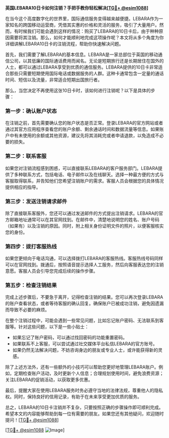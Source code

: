 **英国LEBARA10日卡如何注销？手把手教你轻松解决[[TG💪+ @esim1088](https://t.me/s/esim1088)]**

在当今这个高度数字化的世界里，国际通信服务变得越来越便捷。LEBARA作为一家知名的跨国移动运营商，凭借其实惠的价格和灵活的服务，吸引了大量用户。然而，有时候我们可能会遇到这样的情况：购买了LEBARA的10日卡后，由于种种原因需要将其注销。那么，如何才能顺利地完成这项操作呢？本文将从多个角度为你详细讲解LEBARA10日卡的注销流程，帮助你快速解决问题。

首先，我们需要了解LEBARA的基本信息。LEBARA是一家总部位于英国的移动通信公司，以其低廉的国际通话费用而闻名。无论是短期旅行还是长期居住在国外的人士，都可以通过LEBARA享受到优质的通信服务。LEBARA提供的10日卡非常适合那些只需要短期使用国际电话或数据服务的人群。这种卡通常包含一定量的通话时间、短信以及流量，非常适合短期出国旅行者。

那么，当您决定不再使用这张10日卡时，该如何进行注销呢？以下是具体的步骤：

### **第一步：确认账户状态**
在注销之前，首先需要确认您的账户状态是否正常。登录LEBARA的官方网站或者通过其官方应用程序查看您的账户余额、剩余通话时间和数据流量等信息。如果账户中有未使用的余额或其他资源，建议先将其消耗完或者申请退款，以免造成不必要的损失。

### **第二步：联系客服**
如果您对注销流程感到困惑，可以直接联系LEBARA的客户服务部门。LEBARA提供了多种联系方式，包括电话、电子邮件以及在线聊天。选择一种最方便的方式与客服取得联系，并告知他们您希望注销账户的需求。客服人员会根据您的具体情况提供相应的指导。

### **第三步：发送注销请求邮件**
除了直接联系客服外，您还可以通过发送邮件的方式提出注销请求。LEBARA的官方邮箱地址通常可以在其官网找到。在邮件中，清楚地说明您的姓名、账户号码（如果有）以及注销的原因。同时，附上相关身份证明文件的照片，以便客服核实您的身份。

### **第四步：拨打客服热线**
如果您更倾向于电话沟通，可以选择拨打LEBARA的客服热线。客服热线号码同样可以在官网找到。拨通后，按照语音提示选择人工服务，然后向客服表达您的注销意愿。客服人员会引导您完成后续的操作步骤。

### **第五步：检查注销结果**
完成上述步骤后，不要急于离开，记得检查注销的结果。您可以再次登录LEBARA的账户查看状态，或者等待客服的确认回复。确保账户已被成功注销，避免因遗漏而导致不必要的麻烦。

在整个注销过程中，可能会遇到一些常见问题，比如忘记账户密码、无法联系到客服等。针对这些问题，以下是一些小贴士：

- 如果忘记了账户密码，可以通过找回密码的功能重置密码。
- 如果联系不上客服，可以尝试通过社交媒体平台私信LEBARA的官方账号。
- 如果仍然无法解决问题，不妨咨询身边的朋友或专业人士，或许能获得新的灵感。

除了上述方法外，还有一些额外的小技巧可以帮助您更好地管理LEBARA账户。例如，定期检查账户活动，及时更新个人信息；合理规划使用时间，避免浪费资源；关注LEBARA的促销活动，以获取更多优惠。

最后，提醒大家在使用LEBARA服务时务必遵守当地的法律法规，尊重他人的隐私权。同时，保持良好的信用记录，有助于在未来享受更加优质的服务。

总之，LEBARA的10日卡注销并不复杂，只要按照正确的步骤操作即可顺利完成。希望本文的内容能够帮助到每一位有需要的朋友。如果您还有其他疑问，欢迎随时提问！[[TG💪+ @esim1088](https://t.me/s/esim1088)]

[[TG💪+ @esim1088](https://t.me/s/esim1088) ![Image](https://i.postimg.cc/4NQfJmqS/Snipaste-2025-05-13-00-14-12.png)]
